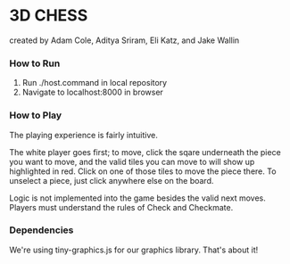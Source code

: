 # 3D CHESS

created by Adam Cole, Aditya Sriram, Eli Katz, and Jake Wallin

### How to Run ###
1. Run ./host.command in local repository
2. Navigate to localhost:8000 in browser


### How to Play ###

The playing experience is fairly intuitive.

The white player goes first; to move, click the sqare underneath the piece you want to move, and the valid tiles you can
move to will show up highlighted in red.  Click on one of those tiles to move the piece there. To unselect a piece, just click
anywhere else on the board.

Logic is not implemented into the game besides the valid next moves.  Players must understand the rules of Check and Checkmate.


### Dependencies ###

We're using tiny-graphics.js for our graphics library.  That's about it!
